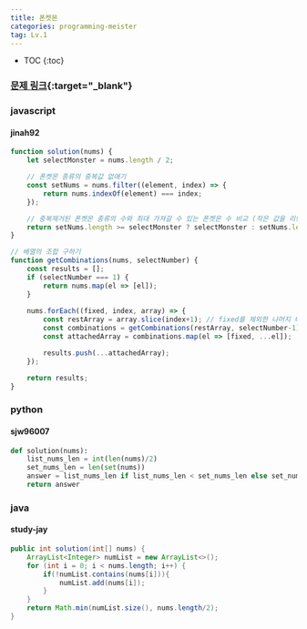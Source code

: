 ```yaml
---
title: 폰켓몬
categories: programming-meister
tag: Lv.1
---
```


* TOC
{:toc}

### [문제 링크](https://programmers.co.kr/learn/courses/30/lessons/1845){:target="_blank"}


### javascript

#### jinah92
``` javascript
function solution(nums) {
    let selectMonster = nums.length / 2;

    // 폰켓몬 종류의 중복값 없애기
    const setNums = nums.filter((element, index) => {
        return nums.indexOf(element) === index;
    });

    // 중복제거된 폰켓몬 종류의 수와 최대 가져갈 수 있는 폰켓몬 수 비교 (작은 값을 리턴)
    return setNums.length >= selectMonster ? selectMonster : setNums.length;
}

// 배열의 조합 구하기
function getCombinations(nums, selectNumber) {
    const results = [];
    if (selectNumber === 1) {
        return nums.map(el => [el]);
    }
    
    nums.forEach((fixed, index, array) => {
        const restArray = array.slice(index+1); // fixed를 제외한 나머지 배열
        const combinations = getCombinations(restArray, selectNumber-1);
        const attachedArray = combinations.map(el => [fixed, ...el]);

        results.push(...attachedArray);
    });

    return results;
}
```

### python

#### sjw96007

``` python
def solution(nums):
    list_nums_len = int(len(nums)/2)
    set_nums_len = len(set(nums))
    answer = list_nums_len if list_nums_len < set_nums_len else set_nums_len
    return answer
```

### java

#### study-jay
``` java
public int solution(int[] nums) {
    ArrayList<Integer> numList = new ArrayList<>();
    for (int i = 0; i < nums.length; i++) {
        if(!numList.contains(nums[i])){
            numList.add(nums[i]);
        }
    }
    return Math.min(numList.size(), nums.length/2);
}
```
